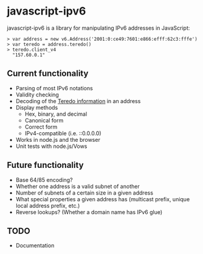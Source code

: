 javascript-ipv6
===============

javascript-ipv6 is a library for manipulating IPv6 addresses in JavaScript:

    > var address = new v6.Address('2001:0:ce49:7601:e866:efff:62c3:fffe')
    > var teredo = address.teredo()
    > teredo.client_v4
      "157.60.0.1"

Current functionality
---------------------

-    Parsing of most IPv6 notations
-    Validity checking
-    Decoding of the [Teredo information](http://en.wikipedia.org/wiki/Teredo_tunneling#IPv6_addressing) in an address
-    Display methods
     -    Hex, binary, and decimal
     -    Canonical form
     -    Correct form
     -    IPv4-compatible (i.e. ::0.0.0.0)
-    Works in node.js and the browser
-    Unit tests with node.js/Vows

Future functionality
--------------------

-    Base 64/85 encoding?
-    Whether one address is a valid subnet of another
-    Number of subnets of a certain size in a given address
-    What special properties a given address has (multicast prefix, unique local address prefix, etc.)
-    Reverse lookups? (Whether a domain name has IPv6 glue)

TODO
----

-    Documentation
